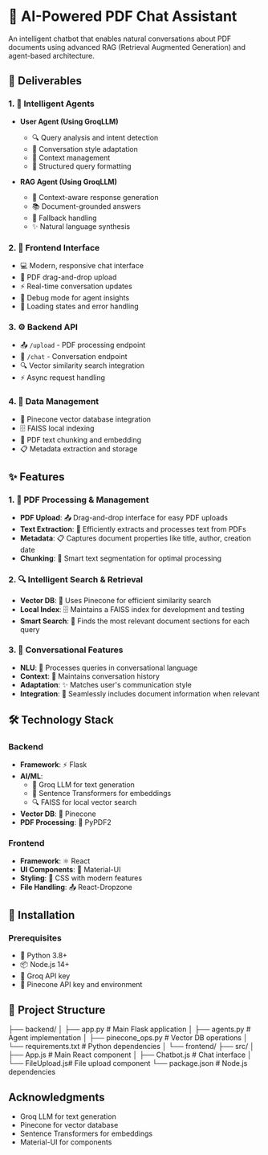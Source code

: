 # 🤖 AI-Powered PDF Chat Assistant

An intelligent chatbot that enables natural conversations about PDF documents using advanced RAG (Retrieval Augmented Generation) and agent-based architecture.

## 🎯 Deliverables

### 1. 🧠 Intelligent Agents
- **User Agent (Using GroqLLM)**
  - 🔍 Query analysis and intent detection
  - 💬 Conversation style adaptation
  - 🧩 Context management
  - 📝 Structured query formatting

- **RAG Agent (Using GroqLLM)**
  - 🎯 Context-aware response generation
  - 📚 Document-grounded answers
  - 🔄 Fallback handling
  - ✨ Natural language synthesis

### 2. 🎨 Frontend Interface
- 💻 Modern, responsive chat interface
- 📄 PDF drag-and-drop upload
- ⚡ Real-time conversation updates
- 🐛 Debug mode for agent insights
- 🔄 Loading states and error handling

### 3. ⚙️ Backend API
- 📤 `/upload` - PDF processing endpoint
- 💭 `/chat` - Conversation endpoint
- 🔍 Vector similarity search integration
- ⚡ Async request handling

### 4. 💾 Data Management
- 🔮 Pinecone vector database integration
- 🗄️ FAISS local indexing
- 📑 PDF text chunking and embedding
- 📋 Metadata extraction and storage

## ✨ Features

### 1. 📑 PDF Processing & Management
- **PDF Upload**: 📤 Drag-and-drop interface for easy PDF uploads
- **Text Extraction**: 📝 Efficiently extracts and processes text from PDFs
- **Metadata**: 📋 Captures document properties like title, author, creation date
- **Chunking**: 🔄 Smart text segmentation for optimal processing

### 2. 🔍 Intelligent Search & Retrieval
- **Vector DB**: 🔮 Uses Pinecone for efficient similarity search
- **Local Index**: 🗄️ Maintains a FAISS index for development and testing
- **Smart Search**: 🎯 Finds the most relevant document sections for each query

### 3. 💬 Conversational Features
- **NLU**: 🧠 Processes queries in conversational language
- **Context**: 🔄 Maintains conversation history
- **Adaptation**: ✨ Matches user's communication style
- **Integration**: 🔗 Seamlessly includes document information when relevant

## 🛠️ Technology Stack

### Backend
- **Framework**: ⚡ Flask
- **AI/ML**: 
  - 🤖 Groq LLM for text generation
  - 🧮 Sentence Transformers for embeddings
  - 🔍 FAISS for local vector search
- **Vector DB**: 🔮 Pinecone
- **PDF Processing**: 📑 PyPDF2

### Frontend
- **Framework**: ⚛️ React
- **UI Components**: 🎨 Material-UI
- **Styling**: 💅 CSS with modern features
- **File Handling**: 📤 React-Dropzone

## 🚀 Installation

### Prerequisites
- 🐍 Python 3.8+
- 📦 Node.js 14+
- 🔑 Groq API key
- 🔑 Pinecone API key and environment

## 📁 Project Structure
├── backend/
│ ├── app.py # Main Flask application
│ ├── agents.py # Agent implementation
│ ├── pinecone_ops.py # Vector DB operations
│ └── requirements.txt # Python dependencies
│
└── frontend/
├── src/
│ ├── App.js # Main React component
│ ├── Chatbot.js # Chat interface
│ └── FileUpload.js# File upload component
└── package.json # Node.js dependencies

## Acknowledgments
- Groq LLM for text generation
- Pinecone for vector database
- Sentence Transformers for embeddings
- Material-UI for components